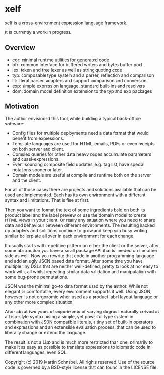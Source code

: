 xelf
====

xelf is a cross-environment expression language framework.

It is currently a work in progress.

Overview
--------

 * cor: minimal runtime utilities for generated code
 * bfr: common interface for buffered writers and bytes buffer pool
 * lex: token and tree lexer as well as string quoting code
 * typ: composable type system and a parser, reflection and comparison
 * lit: literal parser, adapters and support comparison and conversion
 * exp: simple expression language, standard built-ins and resolvers
 * dom: domain model definition extension to the typ and exp packages

Motivation
----------

The author envisioned this tool, while building a typical back-office software:

 * Config files for multiple deployments need a data format that would benefit from expressions.
 * Template languages are used for HTML, emails, PDFs or even receipts on both server and client.
 * Complex queries for other data heavy pages accumulate parameters and quasi-expressions.
 * Event sourcing composite field updates, e.g. tag list, have special notations sooner or later.
 * Domain models are useful at compile and runtime both on the server and the client.

For all of those cases there are projects and solutions available that can be used and implemented.
Each has its own environment with a different syntax and limitations. That is fine at first.

Then you want to format the text of some ingredients bold on both its product label and the label
preview or use the domain model to create HTML views in your client.
Or really any situation where you need to share data and behaviour between different environments.
The resulting hacked up adapters and solutions continue to grow and keep you busy writing similar
boilerplate all over in each environment for each change.

It usually starts with repetitive pattern on either the client or the server, after some
abstraction you have a small package API that is needed on the other side as well.
Now you rewrite that code in another programming language and add an ugly JSON based data format.
After some time you have multiple tiny DSLs that are neither well-defined, pretty to look at nor
easy to work with, all whilst repeating similar data validation and manipulation with some
bug-prone permutations.

JSON was the minimal go-to data format used by the author. While not elegant or comfortable, every
environment supports it well. Using JSON, however, is not ergonomic when used as a product label
layout language or any other more complex situation.

After about two years of experiments of varying degree I naturally arrived at a Lisp-style syntax,
using a simple, yet powerful type system in combination with JSON compatible literals, a tiny set
of built-in operators and expressions and an extensible evaluation process, that can be used to
liberally change or extend the language.

The result is not a Lisp and is much more restricted than one, primarily to make it as easy as
possible to translate expressions to idiomatic code in different languages, even SQL.


Copyright (c) 2019 Martin Schnabel. All rights reserved.
Use of the source code is governed by a BSD-style license that can found in the LICENSE file.
